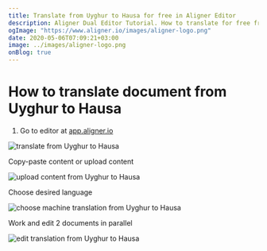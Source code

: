 ```yaml
---
title: Translate from Uyghur to Hausa for free in Aligner Editor
description: Aligner Dual Editor Tutorial. How to translate for free from Uyghur to Hausa. Aligner is multilingual document management platform. 
ogImage: "https://www.aligner.io/images/aligner-logo.png"
date: 2020-05-06T07:09:21+03:00
image: ../images/aligner-logo.png
onBlog: true
---
```


# How to translate document from Uyghur to Hausa

1. Go to editor at [app.aligner.io](https://app.aligner.io "Aligner App web page")

![translate from Uyghur to Hausa](../aligner-blank-editor.png "translate from Uyghur to Hausa")

Copy-paste content or upload content

![upload content from Uyghur to Hausa](../aligner-uploaded-document.png "upload content from Uyghur to Hausa")

Choose desired language

![choose machine translation from Uyghur to Hausa](../aligner-language-dropdown.png "choose machine translation from Uyghur to Hausa")

Work and edit 2 documents in parallel

![edit translation from Uyghur to Hausa](../aligner-double-sitded-editor.png "edit translation from Uyghur to Hausa")

